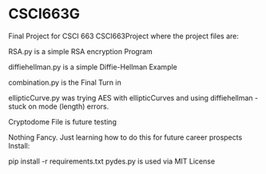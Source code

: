 # CSCI663G
Final Project for CSCI 663
CSCI663Project where the project files are:

RSA.py is a simple RSA encryption Program 

diffiehellman.py is a simple Diffie-Hellman Example

combination.py is the Final Turn in

ellipticCurve.py was trying AES with ellipticCurves and using diffiehellman - stuck on mode (length) errors.

Cryptodome File is future testing

Nothing Fancy. Just learning how to do this for future career prospects
Install:

pip install -r requirements.txt
pydes.py is used via MIT License

